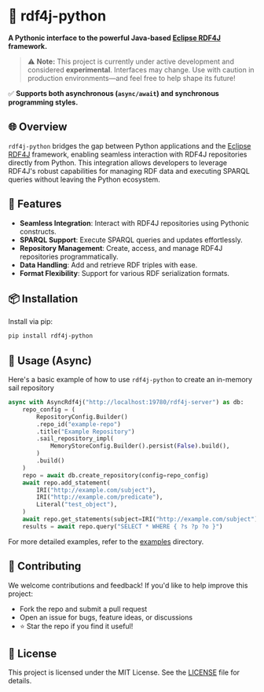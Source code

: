 # 🐍 rdf4j-python

**A Pythonic interface to the powerful Java-based [Eclipse RDF4J](https://rdf4j.org/) framework.**

> ⚠️ **Note:** This project is currently under active development and considered **experimental**. Interfaces may change. Use with caution in production environments—and feel free to help shape its future!

✅ **Supports both asynchronous (`async/await`) and synchronous programming styles.**

## 🌐 Overview

`rdf4j-python` bridges the gap between Python applications and the [Eclipse RDF4J](https://rdf4j.org/) framework, enabling seamless interaction with RDF4J repositories directly from Python. This integration allows developers to leverage RDF4J's robust capabilities for managing RDF data and executing SPARQL queries without leaving the Python ecosystem.

## 🚀 Features

- **Seamless Integration**: Interact with RDF4J repositories using Pythonic constructs.
- **SPARQL Support**: Execute SPARQL queries and updates effortlessly.
- **Repository Management**: Create, access, and manage RDF4J repositories programmatically.
- **Data Handling**: Add and retrieve RDF triples with ease.
- **Format Flexibility**: Support for various RDF serialization formats.

## 📦 Installation

Install via pip:

```bash
pip install rdf4j-python
```

## 🧪 Usage (Async)

Here's a basic example of how to use `rdf4j-python` to create an in-memory sail repository

```python
async with AsyncRdf4j("http://localhost:19780/rdf4j-server") as db:
    repo_config = (
        RepositoryConfig.Builder()
        .repo_id("example-repo")
        .title("Example Repository")
        .sail_repository_impl(
            MemoryStoreConfig.Builder().persist(False).build(),
        )
        .build()
    )
    repo = await db.create_repository(config=repo_config)
    await repo.add_statement(
        IRI("http://example.com/subject"),
        IRI("http://example.com/predicate"),
        Literal("test_object"),
    )
    await repo.get_statements(subject=IRI("http://example.com/subject"))
    results = await repo.query("SELECT * WHERE { ?s ?p ?o }")
```

For more detailed examples, refer to the [examples](https://github.com/odysa/rdf4j-python/tree/main/examples) directory.

## 🤝 Contributing

We welcome contributions and feedback! If you'd like to help improve this project:

- Fork the repo and submit a pull request
- Open an issue for bugs, feature ideas, or discussions
- ⭐ Star the repo if you find it useful!

## 📄 License

This project is licensed under the MIT License. See the [LICENSE](https://github.com/odysa/rdf4j-python/blob/main/LICENSE) file for details.

